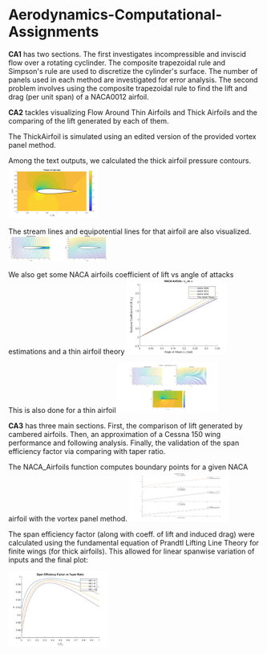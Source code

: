 # Aerodynamics-Computational-Assignments

**CA1** has two sections. The first investigates incompressible and inviscid flow over a rotating cyclinder. The composite trapezoidal rule and Simpson's rule are used to discretize the cylinder's surface. The number of panels used in each method are investigated for error analysis. The second problem involves using the composite trapezoidal rule to find the lift and drag (per unit span) of a NACA0012 airfoil.

**CA2** tackles visualizing Flow Around Thin Airfoils and Thick Airfoils and the comparing of the lift generated by each of them.

The ThickAirfoil is simulated using an edited version of the provided vortex panel method.

Among the text outputs, we calculated the thick airfoil pressure contours.
<img
  src="/CA2/outputs/PressureContours.JPG"
  alt="Alt text"
  title="Optional title"
  style="display: inline-block; margin: 0 auto; max-width: 180px">
  
The stream lines and equipotential lines for that airfoil are also visualized.
<img
  src="/CA2/outputs/FlowLines.JPG"
  alt="Alt text"
  title="Optional title"
  style="display: inline-block; margin: 0 auto; max-width: 200px">
  
We also get some NACA airfoils coefficient of lift vs angle of attacks estimations and a thin airfoil theory
  <img
  src="/CA2/outputs/1.jpg"
  alt="Alt text"
  title="Optional title"
  style="display: inline-block; margin: 0 auto; max-width: 200px">
  
This is also done for a thin airfoil
  <img
  src="/CA2/outputs/2.jpg"
  alt="Alt text"
  title="Optional title"
  style="display: inline-block; margin: 0 auto; max-width: 200px">
  
  **CA3** has three main sections. First, the comparison of lift generated by cambered airfoils. Then, an approximation of a Cessna 150 wing performance and following analysis. Finally, the validation of the span efficiency factor via comparing with taper ratio.
 
 The NACA_Airfoils function computes boundary points for a given NACA airfoil with the vortex panel method.
 <img
  src="/CA3/outputs/2.jpg"
  alt="Alt text"
  title="Optional title"
  style="display: inline-block; margin: 0 auto; max-width: 200px">
  
  The span efficiency factor (along with coeff. of lift and induced drag) were calculated using the fundamental equation of Prandtl Lifting Line Theory for finite wings (for thick airfoils).
  This allowed for linear spanwise variation of inputs and the final plot:
  
 <img
    src="/CA3/outputs/1.jpg"
  alt="Alt text"
  title="Optional title"
  style="display: inline-block; margin: 0 auto; max-width: 200px">
  
